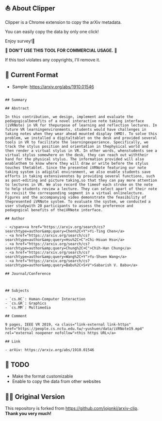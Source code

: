 ## ⛵️ About Clipper
Clipper is a Chrome extension to copy the arXiv metadata.

You can easily copy the data by only one click!

Enjoy survey!📖

🚫 **DON'T USE THIS TOOL FOR COMMERCIAL USAGE.** 🚫

If this tool violates any copyrights, I'll remove it.

## 🐣 Current Format
- Sample: https://arxiv.org/abs/1910.01546

```

## Summary

## Abstract

In this contribution, we design, implement and evaluate the pedagogicalbenefits of a novel interactive note taking interface (iVRNote) in VR for thepurpose of learning and reflection lectures. In future VR learningenvironments, students would have challenges in taking notes when they wear ahead mounted display (HMD). To solve this problem, we installed a digitaltablet on the desk and provided several tools in VR to facilitate the learningexperience. Specifically, we track the stylus position and orientation in thephysical world and then render a virtual stylus in VR. In other words, whenstudents see a virtual stylus somewhere on the desk, they can reach out withtheir hand for the physical stylus. The information provided will also enablethem to know where they will draw or write before the stylus touches thetablet. Since the presented iVRNote featuring our note taking system is adigital environment, we also enable students save efforts in taking extensivenotes by providing several functions, such as post-editing and picture taking,so that they can pay more attention to lectures in VR. We also record the timeof each stroke on the note to help students review a lecture. They can select apart of their note to revisit the corresponding segment in a virtual onlinelecture. Figures and the accompanying video demonstrate the feasibility of thepresented iVRNote system. To evaluate the system, we conducted a user studywith 20 participants to assess the preference and pedagogical benefits of theiVRNote interface.

## Author

- </span><a href="https://arxiv.org/search/cs?searchtype=author&amp;query=Chen%2C+Y">Yi-Ting Chen</a>
- <a href="https://arxiv.org/search/cs?searchtype=author&amp;query=Hsu%2C+C">Chi-Hsuan Hsu</a>
- <a href="https://arxiv.org/search/cs?searchtype=author&amp;query=Chung%2C+C">Chih-Han Chung</a>
- <a href="https://arxiv.org/search/cs?searchtype=author&amp;query=Wang%2C+Y">Yu-Shuen Wang</a>
- <a href="https://arxiv.org/search/cs?searchtype=author&amp;query=Babu%2C+S+V">Sabarish V. Babu</a>

## Journal/Conference



## Subjects

- `cs.HC`: Human-Computer Interaction
- `cs.GR`: Graphics
- `cs.MM`: Multimedia

## Comment

9 pages, IEEE VR 2019, <a class="link-external link-https" href="https://people.cs.nctu.edu.tw/~yushuen/data/iVRNote19.mp4" rel="external noopener nofollow">this https URL</a>

## Link

- arXiv: https://arxiv.org/abs/1910.01546

```

## 🙊 TODO
- Make the format customizable
- Enable to copy the data from other websites


## 🙇‍♂️ Original Version
This repository is forked from https://github.com/jojonki/arxiv-clip.  
**Thank you very much!**
